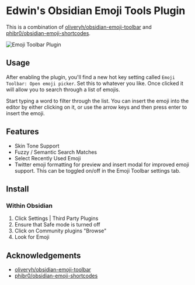 # Edwin's Obsidian Emoji Tools Plugin

This is a combination of [oliveryh/obsidian-emoji-toolbar](https://github.com/oliveryh/obsidian-emoji-toolbar) and [phibr0/obsidian-emoji-shortcodes](https://github.com/phibr0/obsidian-emoji-shortcodes).

![Emoji Toolbar Plugin](https://raw.githubusercontent.com/oliveryh/obsidian-emoji-toolbar/main/demo/demo.gif)

## Usage

After enabling the plugin, you'll find a new hot key setting called `Emoji Toolbar: Open emoji picker`. Set this to whatever you like. Once clicked it will allow you to search through a list of emojis.

Start typing a word to filter through the list. You can insert the emoji into the editor by either clicking on it, or use the arrow keys and then press enter to insert the emoji.

## Features

- Skin Tone Support
- Fuzzy / Semantic Search Matches
- Select Recently Used Emoji
- Twitter emoji formatting for preview and insert modal for improved emoji support. This can be toggled on/off in the Emoji Toolbar settings tab.

## Install

### Within Obsidian

1. Click Settings | Third Party Plugins
2. Ensure that Safe mode is turned off
3. Click on Community plugins "Browse"
4. Look for Emoji

## Acknowledgements

- [oliveryh/obsidian-emoji-toolbar](https://github.com/oliveryh/obsidian-emoji-toolbar)
- [phibr0/obsidian-emoji-shortcodes](https://github.com/phibr0/obsidian-emoji-shortcodes)
